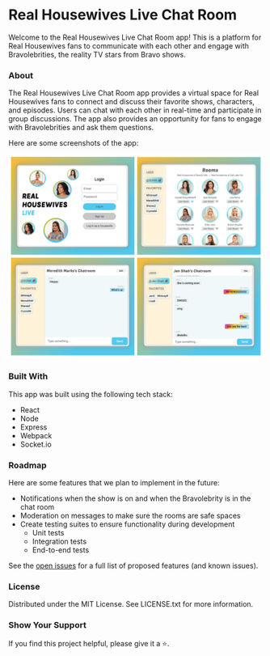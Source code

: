 <h1>Real Housewives Live Chat Room</h1>

Welcome to the Real Housewives Live Chat Room app! This is a platform for Real Housewives fans to communicate with each other and engage with Bravolebrities, the reality TV stars from Bravo shows.

<h3>About</h3>
The Real Housewives Live Chat Room app provides a virtual space for Real Housewives fans to connect and discuss their favorite shows, characters, and episodes. Users can chat with each other in real-time and participate in group discussions. The app also provides an opportunity for fans to engage with Bravolebrities and ask them questions.

<p></p>

Here are some screenshots of the app:

![Screenshot](./screenshots.png)

<h3>Built With</h3>

This app was built using the following tech stack:

<ul>
<li>React</li>
<li>Node</li>
<li>Express</li>
<li>Webpack</li>
<li>Socket.io</li>

</ul>

<h3>Roadmap</h3>
Here are some features that we plan to implement in the future:

<p></p>

<ul>
<li>Notifications when the show is on and when the Bravolebrity is in the chat room</li>
<li>Moderation on messages to make sure the rooms are safe spaces</li>
<li>Create testing suites to ensure functionality during development
<ul>
<li>Unit tests</li>
<li>Integration tests</li>
<li>End-to-end tests</li>
</ul></li>
</ul>

<p></p>

See the <a href="https://github.com/zhaowei-sun/real-housewives-live/issues" target="_blank">open issues</a> for a full list of proposed features (and known issues).

<h3>License</h3>
Distributed under the MIT License. See LICENSE.txt for more information.

<h3>Show Your Support</h3>
If you find this project helpful, please give it a ⭐️.
